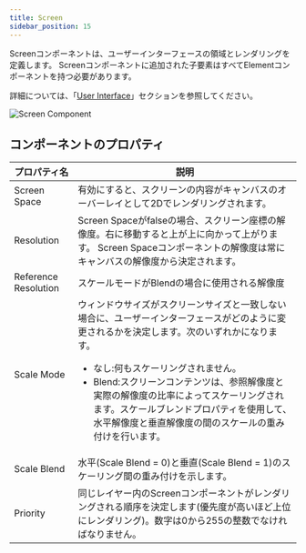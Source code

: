 ```yaml
---
title: Screen
sidebar_position: 15
---
```


Screenコンポーネントは、ユーザーインターフェースの領域とレンダリングを定義します。 Screenコンポーネントに追加された子要素はすべてElementコンポーネントを持つ必要があります。

詳細については、「[User Interface][0]」セクションを参照してください。

![Screen Component][1]

## コンポーネントのプロパティ

| プロパティ名             | 説明 |
|----------------------|-------------|
| Screen Space         | 有効にすると、スクリーンの内容がキャンバスのオーバーレイとして2Dでレンダリングされます。 |
| Resolution           | Screen Spaceがfalseの場合、スクリーン座標の解像度。右に移動すると上が上に向かって上がります。 Screen Spaceコンポーネントの解像度は常にキャンバスの解像度から決定されます。 |
| Reference Resolution | スケールモードがBlendの場合に使用される解像度 |
| Scale Mode           | ウィンドウサイズがスクリーンサイズと一致しない場合に、ユーザーインターフェースがどのように変更されるかを決定します。次のいずれかになります。 <ul><li>なし:何もスケーリングされません。</li><li> Blend:スクリーンコンテンツは、参照解像度と実際の解像度の比率によってスケーリングされます。スケールブレンドプロパティを使用して、水平解像度と垂直解像度の間のスケールの重み付けを行います。</li></ul> |
| Scale Blend          | 水平(Scale Blend = 0)と垂直(Scale Blend = 1)のスケーリング間の重み付けを示します。 |
| Priority             | 同じレイヤー内のScreenコンポーネントがレンダリングされる順序を決定します(優先度が高いほど上位にレンダリング)。数字は0から255の整数でなければなりません。 |

[0]: /user-manual/user-interface
[1]: /images/user-manual/scenes/components/component-screen.png
